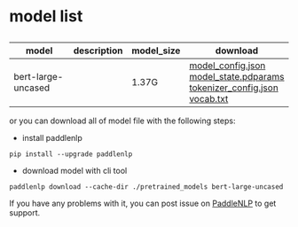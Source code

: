 #  model list

##  

| model  | description | model_size  | download         |
| --- | --- | --- | --- |
|bert-large-uncased|  | 1.37G | [model_config.json](https://bj.bcebos.com/paddlenlp/models/community/bert-large-uncased/model_config.json)<br>[model_state.pdparams](https://bj.bcebos.com/paddlenlp/models/community/bert-large-uncased/model_state.pdparams)<br>[tokenizer_config.json](https://bj.bcebos.com/paddlenlp/models/community/bert-large-uncased/tokenizer_config.json)<br>[vocab.txt](https://bj.bcebos.com/paddlenlp/models/community/bert-large-uncased/vocab.txt) |

or you can download all of model file with the following steps:

* install paddlenlp

```shell
pip install --upgrade paddlenlp
```

* download model with cli tool

```shell
paddlenlp download --cache-dir ./pretrained_models bert-large-uncased
```

If you have any problems with it, you can post issue on [PaddleNLP](https://github.com/PaddlePaddle/PaddleNLP) to get support.
